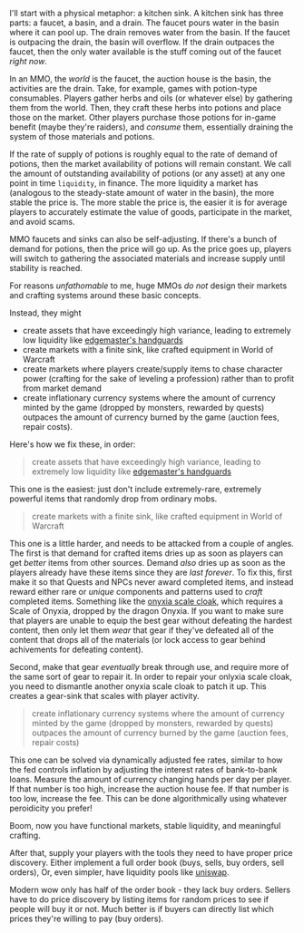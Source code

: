 I'll start with a physical metaphor: a kitchen sink. A kitchen sink has three
parts: a faucet, a basin, and a drain.  The faucet pours water in the basin
where it can pool up. The drain removes water from the basin. If the faucet is
outpacing the drain, the basin will overflow. If the drain outpaces the faucet,
then the only water available is the stuff coming out of the faucet *right now*.

In an MMO, the *world* is the faucet, the auction house is the basin, the
activities are the drain. Take, for example, games with potion-type
consumables. Players gather herbs and oils (or whatever else) by gathering them
from the world. Then, they craft these herbs into potions and place those on
the market. Other players purchase those potions for in-game benefit (maybe
they're raiders), and *consume* them, essentially draining the system of those
materials and potions.

If the rate of supply of potions is roughly equal to the rate of demand of
potions, then the market availability of potions will remain constant. We call
the amount of outstanding availability of potions (or any asset) at any one
point in time `liquidity`, in finance. The more liquidity a market has
(analogous to the steady-state amount of water in the basin), the more stable
the price is. The more stable the price is, the easier it is for average players
to accurately estimate the value of goods, participate in the market, and avoid
scams.

MMO faucets and sinks can also be self-adjusting. If there's a bunch of demand
for potions, then the price will go up. As the price goes up, players will
switch to gathering the associated materials and increase supply until
stability is reached.

For reasons *unfathomable* to me, huge MMOs *do not* design their markets and
crafting systems around these basic concepts.

Instead, they might

* create assets that have exceedingly high variance, leading to extremely low
  liquidity like [edgemaster's
  handguards](https://classic.wowhead.com/item=14551/edgemasters-handguards)
* create markets with a finite sink, like crafted equipment in World of Warcraft
* create markets where players create/supply items to chase character power
  (crafting for the sake of leveling a profession) rather than to profit from
  market demand
* create inflationary currency systems where the amount of currency minted by
  the game (dropped by monsters, rewarded by quests) outpaces the amount of
  currency burned by the game (auction fees, repair costs).

Here's how we fix these, in order:

> create assets that have exceedingly high variance, leading to extremely low
  liquidity like [edgemaster's
  handguards](https://classic.wowhead.com/item=14551/edgemasters-handguards)

This one is the easiest: just don't include extremely-rare, extremely powerful
items that randomly drop from ordinary mobs.

> create markets with a finite sink, like crafted equipment in World of Warcraft

This one is a little harder, and needs to be attacked from a couple of angles.
The first is that demand for crafted items dries up as soon as players can get
*better* items from other sources. Demand *also* dries up as soon as the
players already have these items since they are *last forever*. To fix this,
first make it so that Quests and NPCs never award completed items, and instead
reward either rare or *unique* components and patterns used to *craft*
completed items. Something like the [onyxia scale
cloak](https://classic.wowhead.com/item=15138/onyxia-scale-cloak), which requires
a Scale of Onyxia, dropped by the dragon Onyxia. If you want to make sure that
players are unable to equip the best gear without defeating the hardest
content, then only let them *wear* that gear if they've defeated all of the
content that drops all of the materials (or lock access to gear behind
achivements for defeating content).

Second, make that gear *eventually* break through use, and require more of the
same sort of gear to repair it. In order to repair your onlyxia scale cloak, you need to dismantle
another onyxia scale cloak to patch it up.  This creates a gear-sink that
scales with player activity.

> create inflationary currency systems where the amount of currency
minted by the game (dropped by monsters, rewarded by quests) outpaces the
amount of currency burned by the game (auction fees, repair costs)

This one can be solved via dynamically adjusted fee rates, similar to how the fed
controls inflation by adjusting the interest rates of bank-to-bank loans.
Measure the amount of currency changing hands per day per player. If that
number is too high, increase the auction house fee. If that number is too low,
increase the fee. This can be done algorithmically using whatever peroidicity
you prefer!

Boom, now you have functional markets, stable liquidity, and meaningful crafting.

After that, supply your players with the tools they need to have proper price
discovery. Either implement a full order book (buys, sells, buy orders, sell
orders), Or, even simpler, have liquidity pools like
[uniswap](https://info.uniswap.org/#/pools).

Modern wow only has half of the order book - they lack buy orders. Sellers have
to do price discovery by listing items for random prices to see if people will buy
it or not. Much better is if buyers can directly list which prices they're willing
to pay (buy orders).
